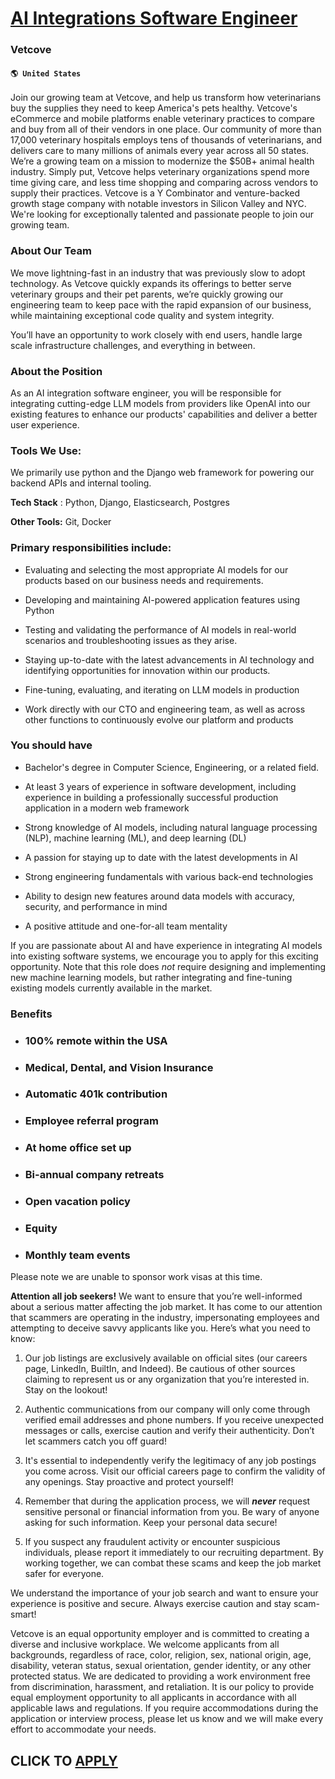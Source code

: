 # [AI Integrations Software Engineer](https://www.remotewlb.com/apply/ai-integrations-software-engineer)  
### Vetcove  
#### `🌎 United States`  

Join our growing team at Vetcove, and help us transform how veterinarians buy the supplies they need to keep America's pets healthy. Vetcove's eCommerce and mobile platforms enable veterinary practices to compare and buy from all of their vendors in one place. Our community of more than 17,000 veterinary hospitals employs tens of thousands of veterinarians, and delivers care to many millions of animals every year across all 50 states. We’re a growing team on a mission to modernize the $50B+ animal health industry. Simply put, Vetcove helps veterinary organizations spend more time giving care, and less time shopping and comparing across vendors to supply their practices. Vetcove is a Y Combinator and venture-backed growth stage company with notable investors in Silicon Valley and NYC. We're looking for exceptionally talented and passionate people to join our growing team.

### About Our Team

We move lightning-fast in an industry that was previously slow to adopt technology. As Vetcove quickly expands its offerings to better serve veterinary groups and their pet parents, we’re quickly growing our engineering team to keep pace with the rapid expansion of our business, while maintaining exceptional code quality and system integrity.

You’ll have an opportunity to work closely with end users, handle large scale infrastructure challenges, and everything in between.

### About the Position

As an AI integration software engineer, you will be responsible for integrating cutting-edge LLM models from providers like OpenAI into our existing features to enhance our products' capabilities and deliver a better user experience.

### Tools We Use:

We primarily use python and the Django web framework for powering our backend APIs and internal tooling.

 **Tech Stack** : Python, Django, Elasticsearch, Postgres

 **Other Tools:** Git, Docker

### Primary responsibilities include:

  * Evaluating and selecting the most appropriate AI models for our products based on our business needs and requirements.

  * Developing and maintaining AI-powered application features using Python

  * Testing and validating the performance of AI models in real-world scenarios and troubleshooting issues as they arise.

  * Staying up-to-date with the latest advancements in AI technology and identifying opportunities for innovation within our products.

  * Fine-tuning, evaluating, and iterating on LLM models in production

  * Work directly with our CTO and engineering team, as well as across other functions to continuously evolve our platform and products

### You should have

  * Bachelor's degree in Computer Science, Engineering, or a related field.

  * At least 3 years of experience in software development, including experience in building a professionally successful production application in a modern web framework

  * Strong knowledge of AI models, including natural language processing (NLP), machine learning (ML), and deep learning (DL)

  * A passion for staying up to date with the latest developments in AI

  * Strong engineering fundamentals with various back-end technologies

  * Ability to design new features around data models with accuracy, security, and performance in mind

  * A positive attitude and one-for-all team mentality

If you are passionate about AI and have experience in integrating AI models into existing software systems, we encourage you to apply for this exciting opportunity. Note that this role does _not_ require designing and implementing new machine learning models, but rather integrating and fine-tuning existing models currently available in the market.

### Benefits

  * ### 100% remote within the USA

  * ### Medical, Dental, and Vision Insurance 

  * ### Automatic 401k contribution

  * ### Employee referral program

  * ### At home office set up 

  * ### Bi-annual company retreats 

  * ### Open vacation policy 

  * ### Equity 

  * ### Monthly team events

Please note we are unable to sponsor work visas at this time.

**Attention all job seekers!** We want to ensure that you’re well-informed about a serious matter affecting the job market. It has come to our attention that scammers are operating in the industry, impersonating employees and attempting to deceive savvy applicants like you. Here’s what you need to know:

  1. Our job listings are exclusively available on official sites (our careers page, LinkedIn, BuiltIn, and Indeed). Be cautious of other sources claiming to represent us or any organization that you’re interested in. Stay on the lookout!

  2. Authentic communications from our company will only come through verified email addresses and phone numbers. If you receive unexpected messages or calls, exercise caution and verify their authenticity. Don’t let scammers catch you off guard!

  3. It's essential to independently verify the legitimacy of any job postings you come across. Visit our official careers page to confirm the validity of any openings. Stay proactive and protect yourself!

  4. Remember that during the application process, we will _**never**_ request sensitive personal or financial information from you. Be wary of anyone asking for such information. Keep your personal data secure!

  5. If you suspect any fraudulent activity or encounter suspicious individuals, please report it immediately to our recruiting department. By working together, we can combat these scams and keep the job market safer for everyone.

We understand the importance of your job search and want to ensure your experience is positive and secure. Always exercise caution and stay scam-smart!

Vetcove is an equal opportunity employer and is committed to creating a diverse and inclusive workplace. We welcome applicants from all backgrounds, regardless of race, color, religion, sex, national origin, age, disability, veteran status, sexual orientation, gender identity, or any other protected status. We are dedicated to providing a work environment free from discrimination, harassment, and retaliation. It is our policy to provide equal employment opportunity to all applicants in accordance with all applicable laws and regulations. If you require accommodations during the application or interview process, please let us know and we will make every effort to accommodate your needs.

  
## CLICK TO [APPLY](https://www.remotewlb.com/apply/ai-integrations-software-engineer)

